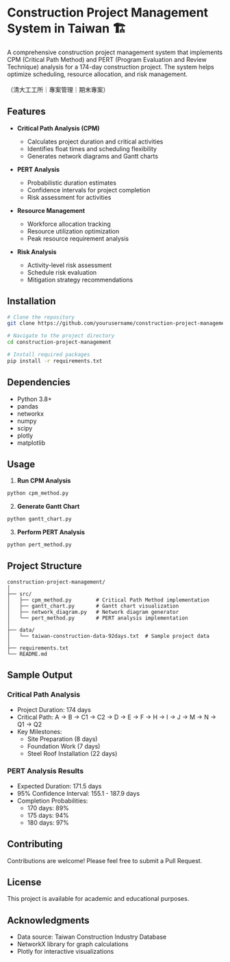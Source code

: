# Construction Project Management System in Taiwan 🏗️

A comprehensive construction project management system that implements CPM (Critical Path Method) and PERT (Program Evaluation and Review Technique) analysis for a 174-day construction project. The system helps optimize scheduling, resource allocation, and risk management.<br>
<br>
（清大工工所｜專案管理｜期末專案）

## Features
- **Critical Path Analysis (CPM)**
  - Calculates project duration and critical activities
  - Identifies float times and scheduling flexibility
  - Generates network diagrams and Gantt charts

- **PERT Analysis**
  - Probabilistic duration estimates
  - Confidence intervals for project completion
  - Risk assessment for activities

- **Resource Management**
  - Workforce allocation tracking
  - Resource utilization optimization
  - Peak resource requirement analysis

- **Risk Analysis**
  - Activity-level risk assessment
  - Schedule risk evaluation
  - Mitigation strategy recommendations

## Installation

```bash
# Clone the repository
git clone https://github.com/yourusername/construction-project-management.git

# Navigate to the project directory
cd construction-project-management

# Install required packages
pip install -r requirements.txt
```

## Dependencies
- Python 3.8+
- pandas
- networkx
- numpy
- scipy
- plotly
- matplotlib

## Usage

1. **Run CPM Analysis**
```python
python cpm_method.py
```

2. **Generate Gantt Chart**
```python
python gantt_chart.py
```

3. **Perform PERT Analysis**
```python
python pert_method.py
```

## Project Structure
```
construction-project-management/
│
├── src/
│   ├── cpm_method.py        # Critical Path Method implementation
│   ├── gantt_chart.py       # Gantt chart visualization
│   ├── network_diagram.py   # Network diagram generator
│   └── pert_method.py       # PERT analysis implementation
│
├── data/
│   └── taiwan-construction-data-92days.txt  # Sample project data
│
├── requirements.txt
└── README.md
```

## Sample Output

### Critical Path Analysis
- Project Duration: 174 days
- Critical Path: A → B → C1 → C2 → D → E → F → H → I → J → M → N → Q1 → Q2
- Key Milestones:
  - Site Preparation (8 days)
  - Foundation Work (7 days)
  - Steel Roof Installation (22 days)

### PERT Analysis Results
- Expected Duration: 171.5 days
- 95% Confidence Interval: 155.1 - 187.9 days
- Completion Probabilities:
  - 170 days: 89%
  - 175 days: 94%
  - 180 days: 97%

## Contributing
Contributions are welcome! Please feel free to submit a Pull Request.

## License
This project is available for academic and educational purposes.

## Acknowledgments
- Data source: Taiwan Construction Industry Database
- NetworkX library for graph calculations
- Plotly for interactive visualizations
